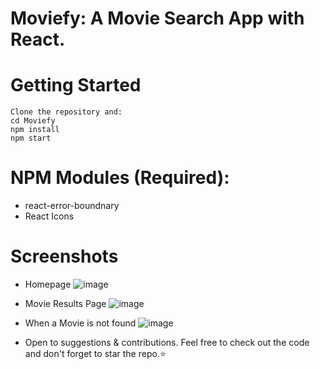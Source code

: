 # Moviefy: A Movie Search App with React.

 # Getting Started
 ```
Clone the repository and:
cd Moviefy
npm install
npm start
```
# NPM Modules (Required):
* react-error-boundnary
* React Icons

# Screenshots
* Homepage
 ![image](https://user-images.githubusercontent.com/44538497/117832437-1a882a00-b293-11eb-81f1-30fd9bc713cd.png)

* Movie Results Page
![image](https://user-images.githubusercontent.com/44538497/117832612-41466080-b293-11eb-8987-43d948f5e2d5.png)

* When a Movie is not found
![image](https://user-images.githubusercontent.com/44538497/117832844-7783e000-b293-11eb-83c3-3616d16c76db.png)

* Open to suggestions & contributions. Feel free to check out the code and don't forget to star the repo.:star:
